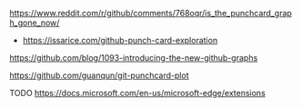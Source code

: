 https://www.reddit.com/r/github/comments/768oqr/is_the_punchcard_graph_gone_now/
*  https://issarice.com/github-punch-card-exploration
 
https://github.com/blog/1093-introducing-the-new-github-graphs

https://github.com/guanqun/git-punchcard-plot

TODO https://docs.microsoft.com/en-us/microsoft-edge/extensions
